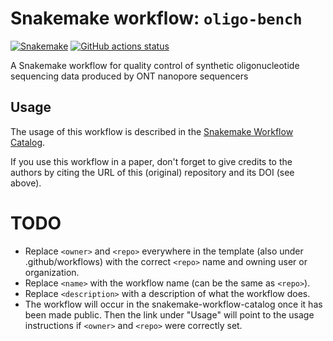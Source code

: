 # Snakemake workflow: `oligo-bench`

[![Snakemake](https://img.shields.io/badge/snakemake-≥6.3.0-brightgreen.svg)](https://snakemake.github.io)
[![GitHub actions status](https://github.com/jsimonas/oligo-bench/workflows/Tests/badge.svg?branch=main)](https://github.com/jsimonas/oligo-bench/actions?query=branch%3Amain+workflow%3ATests)


A Snakemake workflow for quality control of synthetic oligonucleotide sequencing data produced by ONT nanopore sequencers


## Usage

The usage of this workflow is described in the [Snakemake Workflow Catalog](https://snakemake.github.io/snakemake-workflow-catalog/?usage=jsimonas%2Foligo-bench).

If you use this workflow in a paper, don't forget to give credits to the authors by citing the URL of this (original) repository and its DOI (see above).

# TODO

* Replace `<owner>` and `<repo>` everywhere in the template (also under .github/workflows) with the correct `<repo>` name and owning user or organization.
* Replace `<name>` with the workflow name (can be the same as `<repo>`).
* Replace `<description>` with a description of what the workflow does.
* The workflow will occur in the snakemake-workflow-catalog once it has been made public. Then the link under "Usage" will point to the usage instructions if `<owner>` and `<repo>` were correctly set.
